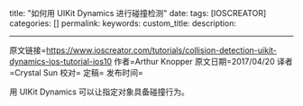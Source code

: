 title: "如何用 UIKit Dynamics 进行碰撞检测"
date: 
tags: [IOSCREATOR]
categories: []
permalink: 
keywords: 
custom_title: 
description: 

---
原文链接=https://www.ioscreator.com/tutorials/collision-detection-uikit-dynamics-ios-tutorial-ios10
作者=Arthur Knopper
原文日期=2017/04/20
译者=Crystal Sun
校对=
定稿=
发布时间=

<!--此处开始正文-->

用 UIKit Dynamics 可以让指定对象具备碰撞行为。